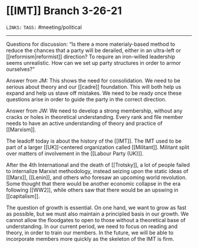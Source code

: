 # [[IMT]] Branch 3-26-21
`LINKS:`
`TAGS:` #meeting/political

---
Questions for discussion: “Is there a more materialy-based method to reduce the chances that a party will be derailed, either in an ultra-left or [[reformism|reformist]] direction? To require an iron-willed leadership seems unrealistic. How can we set up party structures in order to armor ourselves?” 

Answer from JM: This shows the need for consolidation. We need to be serious about theory and our [[cadre]] foundation. This will both help us expand and help us stave off mistakes. We need to be ready once these questions arise in order to guide the party in the correct direction. 

Answer from JW: We need to develop a strong membership, without any cracks or holes in theoretical understanding. Every rank and file member needs to have an active understanding of theory and practice of [[Marxism]]. 

The leadoff today is about the history of the [[IMT]]. The IMT used to be part of a larger [[UK]]-centered organization called [[Militant]]. Militant split over matters of involvement in the [[Labour Party (UK)]]. 

After the 4th International and the death of [[Trotsky]], a lot of people failed to internalize Marxist methodology, instead seizing upon the static ideas of [[Marx]], [[Lenin]], and others who foresaw an upcoming world revolution. Some thought that there would be another economic collapse in the era following [[WW2]], while others saw that there would be an upswing in [[capitalism]].

The question of growth is essential. On one hand, we want to grow as fast as possible, but we must also maintain a principled basis in our growth. We cannot allow the floodgates to open to those without a theoretical base of understanding. In our current period, we need to focus on reading and theory, in order to train our members. In the future, we will be able to incorporate members more quickly as the skeleton of the IMT is firm.